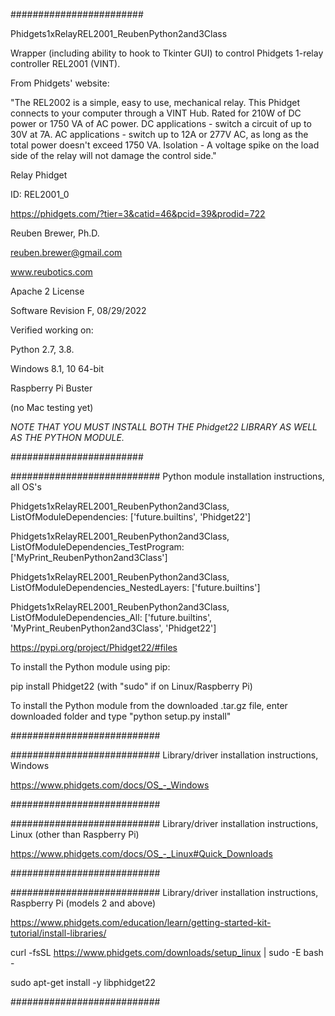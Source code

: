 ########################  

Phidgets1xRelayREL2001_ReubenPython2and3Class

Wrapper (including ability to hook to Tkinter GUI) to control Phidgets 1-relay controller REL2001 (VINT).

From Phidgets' website:

"The REL2002 is a simple, easy to use, mechanical relay.
This Phidget connects to your computer through a VINT Hub.
Rated for 210W of DC power or 1750 VA of AC power.
DC applications - switch a circuit of up to 30V at 7A.
AC applications - switch up to 12A or 277V AC, as long as the total power doesn't exceed 1750 VA.
Isolation - A voltage spike on the load side of the relay will not damage the control side."

Relay Phidget

ID: REL2001_0

https://phidgets.com/?tier=3&catid=46&pcid=39&prodid=722

Reuben Brewer, Ph.D.

reuben.brewer@gmail.com

www.reubotics.com

Apache 2 License

Software Revision F, 08/29/2022

Verified working on: 

Python 2.7, 3.8.

Windows 8.1, 10 64-bit

Raspberry Pi Buster 

(no Mac testing yet)

*NOTE THAT YOU MUST INSTALL BOTH THE Phidget22 LIBRARY AS WELL AS THE PYTHON MODULE.*

########################  

########################### Python module installation instructions, all OS's

Phidgets1xRelayREL2001_ReubenPython2and3Class, ListOfModuleDependencies: ['future.builtins', 'Phidget22']

Phidgets1xRelayREL2001_ReubenPython2and3Class, ListOfModuleDependencies_TestProgram: ['MyPrint_ReubenPython2and3Class']

Phidgets1xRelayREL2001_ReubenPython2and3Class, ListOfModuleDependencies_NestedLayers: ['future.builtins']

Phidgets1xRelayREL2001_ReubenPython2and3Class, ListOfModuleDependencies_All: ['future.builtins', 'MyPrint_ReubenPython2and3Class', 'Phidget22']

https://pypi.org/project/Phidget22/#files

To install the Python module using pip:

pip install Phidget22       (with "sudo" if on Linux/Raspberry Pi)

To install the Python module from the downloaded .tar.gz file, enter downloaded folder and type "python setup.py install"

###########################

########################### Library/driver installation instructions, Windows

https://www.phidgets.com/docs/OS_-_Windows

###########################

########################### Library/driver installation instructions, Linux (other than Raspberry Pi)

https://www.phidgets.com/docs/OS_-_Linux#Quick_Downloads

###########################

########################### Library/driver installation instructions, Raspberry Pi (models 2 and above)

https://www.phidgets.com/education/learn/getting-started-kit-tutorial/install-libraries/

curl -fsSL https://www.phidgets.com/downloads/setup_linux | sudo -E bash -

sudo apt-get install -y libphidget22
 
###########################
